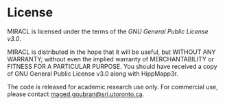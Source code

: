 # License

MIRACL is licensed under the terms of the *GNU General
Public License v3.0*.

MIRACL is distributed in the hope that it will be useful,
but WITHOUT ANY WARRANTY; without even the implied warranty
of MERCHANTABILITY or FITNESS FOR A PARTICULAR PURPOSE. 
You should have received a copy of GNU General Public 
License v3.0 along with HippMapp3r. 

The code is released for academic research use only. For 
commercial use, please contact 
[maged.goubran@sri.utoronto.ca](mailto:maged.goubran@sri.utoronto.ca).
